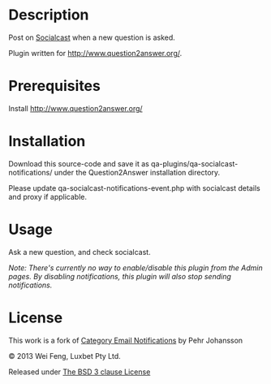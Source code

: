 Description
===============================
Post on [Socialcast](http://socialcast.com) when a new question is asked.

Plugin written for http://www.question2answer.org/.


Prerequisites
===============================
Install http://www.question2answer.org/

  
Installation
===============================
Download this source-code and save it as qa-plugins/qa-socialcast-notifications/ under the Question2Answer installation directory.

Please update qa-socialcast-notifications-event.php with socialcast details and proxy if applicable.
  
  
Usage
===============================
Ask a new question, and check socialcast.

_Note: There's currently no way to enable/disable this plugin from the Admin pages. By disabling notifications, this plugin will also stop sending notifications._



License
===============================
This work is a fork of [Category Email Notifications](https://github.com/dunse/qa-category-email-notifications) by Pehr Johansson

© 2013 Wei Feng, Luxbet Pty Ltd.

Released under [The BSD 3 clause License](http://www.opensource.org/licenses/BSD-3-Clause)